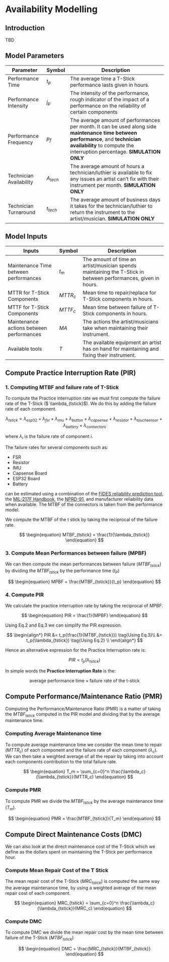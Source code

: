 # Availability Modelling

## Introduction

TBD

## Model Parameters

| **Parameter**           | **Symbol** | **Description**                                                                                                                                                                                               |
|-------------------------|------------|---------------------------------------------------------------------------------------------------------------------------------------------------------------------------------------------------------------|
| Performance Time        | $t_p$      | The average time a T-Stick performance lasts given in hours.                                                                                                                                                  |
| Performance Intensity   | $j_p$      | The intensity of the performance, rough indicator of the impact of a performance on the reliability of certain components                                                                                     |
| Performance Frequency   | $p_f$      | The average amount of performances per month. It can be used along side **maintenance time between performance**, and **technician availability** to compute the interruption percentage. **SIMULATION ONLY** |
| Technician Availability | $A_{tech}$ | The average amount of hours a technician/luthier is available to fix any issues an artist can’t fix with their instrument per month. **SIMULATION ONLY**                                                      |
| Technician Turnaround   | $t_{tech}$ | The average amount of business days it takes for the technician/luthier to return the instrument to the artist/musician. **SIMULATION ONLY** |
## Model Inputs

| **Inputs**                               | **Symbol** | **Description**                                                                                               |
|------------------------------------------|------------|---------------------------------------------------------------------------------------------------------------|
| Maintenance Time between performances    | $t_m$      | The amount of time an artist/musician spends maintaining the T-Stick in between performances, given in hours. |
| MTTR for T-Stick Components              | $MTTR_c$   | Mean time to repair/replace for T-Stick components in hours.                                                  |
| MTTF for T-Stick Components              | $MTTF_c$   | Mean time between failure of T-Stick components in hours.                                                     |
| Maintenance actions between performances | $MA$       | The actions the artist/musicians take when maintaining their instrument.                                      |
| Available tools                          | $T$        | The available equipment an artist has on hand for maintaining and fixing their instrument.                    |

## Compute Practice Interruption Rate (PIR)

### 1. Computing MTBF and failure rate of T-Stick

To compute the Practice interruption rate we must first compute the failure rate of the T-Stick ($ \lambda_{tstick}$). We do this by adding the failure rate of each component.

$$
\begin{equation}
\lambda_{tstick} = \lambda_{esp32} + \lambda_{fsr}+\lambda_{imu}+\lambda_{button}+\lambda_{capsense}+\lambda_{resistor}+\lambda_{touchsensor}+\lambda_{battery}+\lambda_{connectors}
\end{equation}
$$

where $\lambda_i$ is the failure rate of component $i$.

The failure rates for several components such as:

* FSR
* Resistor
* IMU
* Capsense Board
* ESP32 Board
* Battery

can be estimated using a combination of the [FIDES reliability prediction tool](https://www.fides-reliability.org/), the [MIL-217F Handbook](https://drive.google.com/file/d/1QNUiTOAwJebwC-bk0FJWB0jD3I6XFxFi/view?usp=drive_link), the [NPRD-91](https://drive.google.com/file/d/1QPMqClW2nHY4U9tmMO5Lzc11RDF2Oeoc/view?usp=sharing), and manufacturer reliability data when available. The MTBF of the connectors is taken from the performance model.

We compute the MTBF of the t stick by taking the reciprocal of the failure rate.

$$
\begin{equation}
MTBF_{tstick} = \frac{1}{\lambda_{tstick}}
\end{equation}
$$

### 3. Compute Mean Performances between failure (MPBF)

We can then compute the mean performances between failure ($MTBF_{tstick}$) by dividing the $MTBF_{tstick}$ by the performance time ($t_P$)

$$
\begin{equation}
MPBF = \frac{MTBF_{tstick}}{t_p}
\end{equation}
$$

### 4. Compute PIR

We calculate the practice interruption rate by taking the reciprocal of $MPBF$.

$$
\begin{equation}
PIR = \frac{1}{MPBF}
\end{equation}
$$

Using Eq.2 and Eq.3 we can simplify the PIR expression.

$$
\begin{align*}
PIR &= t_p(\frac{1}{MTBF_{tstick}}) \tag{Using Eq.3}\\
 &= t_p(\lambda_{tstick}) \tag{Using Eq.2} \\
\end{align*}
$$

Hence an alternative expression for the Practice Interruption rate is:

$$
\begin{equation}
PIR = t_p(\lambda_{tstick})
\end{equation}
$$

In simple words the **Practice Interruption Rate** is the:

$$
\text{average performance time} \times \text{failure rate of the t-stick}
$$

## Compute Performance/Maintenance Ratio (PMR)

Computing the Performance/Maintenance Ratio (PMR) is a matter of taking the $MTBF_{tstick}$ computed in the PIR model and dividing that by the average maintenance time.

### Computing Average Maintenance time

To compute average maintenance time we consider the mean time to repair ($MTTR_c$) of each component and the failure rate of each component ($\lambda_c$). We can then take a weighted average of all the repair by taking into account each components contribution to the total failure rate.

$$
\begin{equation}
T_m =  \sum_{c=0}^n \frac{\lambda_c}{\lambda_{tstick}}(MTTR_c)
\end{equation}
$$

### Compute PMR

To compute PMR we divide the $MTBF_{tstick}$ by the average maintenance time ($T_m$).

$$
\begin{equation}
PMR = \frac{MTBF_{tstick}}{T_m}
\end{equation}
$$

## Compute Direct Maintenance Costs (DMC)

We can also look at the direct maintenance cost of the T-Stick which we define as the dollars spent on maintaining the T-Stick per performance hour.

### Compute Mean Repair Cost of the T Stick

The mean repair cost of the T-Stick ($MRC_{tstick}$) is computed the same way the average maintenance time, by using a weighted average of the mean repair cost of each component.

$$
\begin{equation}
MRC_{tstick} = \sum_{c=0}^n \frac{\lambda_c}{\lambda_{tstick}}(MRC_c)
\end{equation}
$$

### Compute DMC

To compute DMC we divide the mean repair cost by the mean time between failure of the T-Stick ($MTBF_{tstick}$)

$$
\begin{equation}
DMC = \frac{MRC_{tstick}}{MTBF_{tstick}}
\end{equation}
$$


